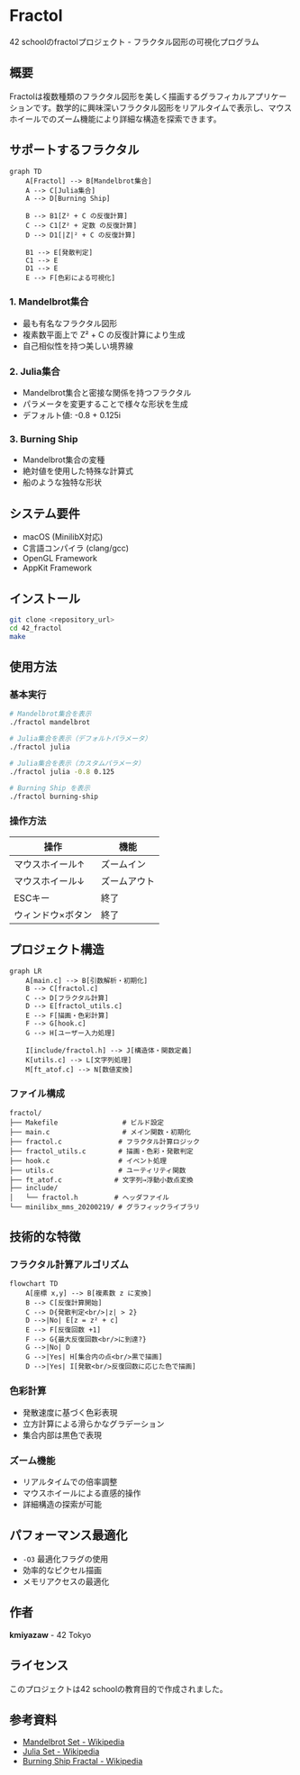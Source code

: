 # Fractol

42 schoolのfractolプロジェクト - フラクタル図形の可視化プログラム

## 概要

Fractolは複数種類のフラクタル図形を美しく描画するグラフィカルアプリケーションです。数学的に興味深いフラクタル図形をリアルタイムで表示し、マウスホイールでのズーム機能により詳細な構造を探索できます。

## サポートするフラクタル

```mermaid
graph TD
    A[Fractol] --> B[Mandelbrot集合]
    A --> C[Julia集合]  
    A --> D[Burning Ship]
    
    B --> B1[Z² + C の反復計算]
    C --> C1[Z² + 定数 の反復計算]
    D --> D1[|Z|² + C の反復計算]
    
    B1 --> E[発散判定]
    C1 --> E
    D1 --> E
    E --> F[色彩による可視化]
```

### 1. Mandelbrot集合
- 最も有名なフラクタル図形
- 複素数平面上で Z² + C の反復計算により生成
- 自己相似性を持つ美しい境界線

### 2. Julia集合
- Mandelbrot集合と密接な関係を持つフラクタル
- パラメータを変更することで様々な形状を生成
- デフォルト値: -0.8 + 0.125i

### 3. Burning Ship
- Mandelbrot集合の変種
- 絶対値を使用した特殊な計算式
- 船のような独特な形状

## システム要件

- macOS (MinilibX対応)
- C言語コンパイラ (clang/gcc)
- OpenGL Framework
- AppKit Framework

## インストール

```bash
git clone <repository_url>
cd 42_fractol
make
```

## 使用方法

### 基本実行

```bash
# Mandelbrot集合を表示
./fractol mandelbrot

# Julia集合を表示（デフォルトパラメータ）
./fractol julia

# Julia集合を表示（カスタムパラメータ）
./fractol julia -0.8 0.125

# Burning Ship を表示
./fractol burning-ship
```

### 操作方法

| 操作 | 機能 |
|------|------|
| マウスホイール↑ | ズームイン |
| マウスホイール↓ | ズームアウト |
| ESCキー | 終了 |
| ウィンドウ×ボタン | 終了 |

## プロジェクト構造

```mermaid
graph LR
    A[main.c] --> B[引数解析・初期化]
    B --> C[fractol.c]
    C --> D[フラクタル計算]
    D --> E[fractol_utils.c]
    E --> F[描画・色彩計算]
    F --> G[hook.c]
    G --> H[ユーザー入力処理]
    
    I[include/fractol.h] --> J[構造体・関数定義]
    K[utils.c] --> L[文字列処理]
    M[ft_atof.c] --> N[数値変換]
```

### ファイル構成

```
fractol/
├── Makefile                # ビルド設定
├── main.c                  # メイン関数・初期化
├── fractol.c              # フラクタル計算ロジック
├── fractol_utils.c        # 描画・色彩・発散判定
├── hook.c                 # イベント処理
├── utils.c                # ユーティリティ関数
├── ft_atof.c             # 文字列→浮動小数点変換
├── include/
│   └── fractol.h         # ヘッダファイル
└── minilibx_mms_20200219/ # グラフィックライブラリ
```

## 技術的な特徴

### フラクタル計算アルゴリズム

```mermaid
flowchart TD
    A[座標 x,y] --> B[複素数 z に変換]
    B --> C[反復計算開始]
    C --> D{発散判定<br/>|z| > 2}
    D -->|No| E[z = z² + c]
    E --> F[反復回数 +1]
    F --> G{最大反復回数<br/>に到達?}
    G -->|No| D
    G -->|Yes| H[集合内の点<br/>黒で描画]
    D -->|Yes| I[発散<br/>反復回数に応じた色で描画]
```

### 色彩計算
- 発散速度に基づく色彩表現
- 立方計算による滑らかなグラデーション
- 集合内部は黒色で表現

### ズーム機能
- リアルタイムでの倍率調整
- マウスホイールによる直感的操作
- 詳細構造の探索が可能

## パフォーマンス最適化

- `-O3` 最適化フラグの使用
- 効率的なピクセル描画
- メモリアクセスの最適化

## 作者

**kmiyazaw** - 42 Tokyo

## ライセンス

このプロジェクトは42 schoolの教育目的で作成されました。

## 参考資料

- [Mandelbrot Set - Wikipedia](https://en.wikipedia.org/wiki/Mandelbrot_set)
- [Julia Set - Wikipedia](https://en.wikipedia.org/wiki/Julia_set)
- [Burning Ship Fractal - Wikipedia](https://en.wikipedia.org/wiki/Burning_Ship_fractal)
